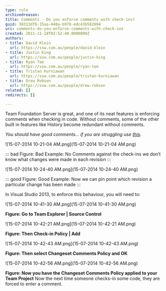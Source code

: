 ```yaml
---
type: rule
archivedreason: 
title: Comments - Do you enforce comments with check-ins?
guid: 38313df6-15aa-448a-b978-edc43b582694
uri: comments-do-you-enforce-comments-with-check-ins
created: 2011-11-18T03:52:40.0000000Z
authors:
- title: David Klein
  url: https://ssw.com.au/people/david-klein
- title: Justin King
  url: https://ssw.com.au/people/justin-king
- title: Ryan Tee
  url: https://ssw.com.au/people/ryan-tee
- title: Tristan Kurniawan
  url: https://ssw.com.au/people/tristan-kurniawan
- title: Drew Robson
  url: https://ssw.com.au/people/drew-robson
related: []
redirects: []

---
```


Team Foundation Server is great, and one of its neat features is enforcing comments when checking in code. Without comments, some of the other built in features like History become redundant without comments.  
<!--endintro-->




*You should have good comments… if you are struggling use [this](http://programmingexcuses.com/).*




![15-07-2014 10-21-04 AM.png](15-07-2014 10-21-04 AM.png) 

::: bad
Figure: Bad Example: No Comments against the check-ins we don’t know what changes were made in each revision
:::


![15-07-2014 10-24-40 AM.png](15-07-2014 10-24-40 AM.png)
 

::: good
Figure: Good Example: Now we can pin point which revision a particular change has been made
:::




In Visual Studio 2013, to enforce this behaviour, you will need to:



![15-07-2014 10-41-30 AM.png](15-07-2014 10-41-30 AM.png)

**Figure: Go to Team Explorer | Source Control**

![15-07-2014 10-42-21 AM.png](15-07-2014 10-42-21 AM.png)

**Figure: Then Check-in Policy | Add**

![15-07-2014 10-42-43 AM.png](15-07-2014 10-42-43 AM.png)

**Figure: Then select Changeset Comments Policy and OK**

![15-07-2014 10-42-56 AM.png](15-07-2014 10-42-56 AM.png)

**Figure: Now you have the Changeset Comments Policy applied to your Team Project**
Now the next time someone checks-in some code, they are forced to enter a comment.
